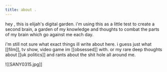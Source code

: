 ```yaml
---
title: about .
---
```


hey , this is elijah's digital garden. i'm using this as a little test to create a second brain, a garden of my knowledge and thoughts to combat the parts of my brain which go against me each day.  

i'm still not sure what exact things ill write about here. i guess just what [[film]], tv show, video game im [[obsessed]] with. or my rare deep thoughts about [[uk politics]] and rants about the shit hole all around me. 

![[SANY0315.jpg]]
